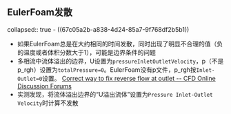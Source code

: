 ## EulerFoam发散
collapsed:: true
	- ((67c05a2b-a838-4d24-85a7-9f768df2b5b1))
- 如果EulerFoam总是在大约相同的时间发散，同时出现了明显不合理的值（负的温度或者体积分数大于1），可能是边界条件的问题
- 多相流中流体溢出的边界，U设置为`pressureInletOutletVelocity`，p（不是p_rgh）设置为`totalPressure=0`。EulerFoam没有p文件，p_rgh按`Inlet-Outlet=0`设置。 [Correct way to fix reverse flow at outlet -- CFD Online Discussion Forums](https://www.cfd-online.com/Forums/openfoam-solving/202129-correct-way-fix-reverse-flow-outlet.html)
- 实测发现，将流体溢出边界的“U溢出流体”设置为`Pressure Inlet-Outlet Velocity`时计算不发散
